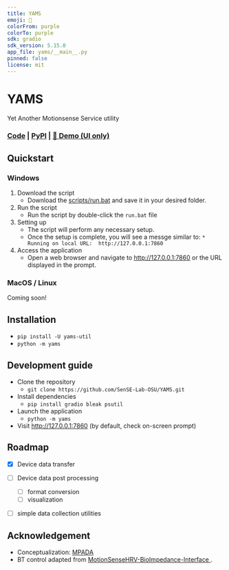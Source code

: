 ```yaml
---
title: YAMS
emoji: 🍠
colorFrom: purple
colorTo: purple
sdk: gradio
sdk_version: 5.15.0
app_file: yams/__main__.py
pinned: false
license: mit
---
```


# YAMS
Yet Another Motionsense Service utility

### [Code](https://github.com/SenSE-Lab-OSU/YAMS) | [PyPI](https://pypi.org/project/yams-util/) | [🤗 Demo (UI only)](https://huggingface.co/spaces/Oink8154/YAMS)

## Quickstart

### Windows

1. Download the script
    - Download the [scripts/run.bat](scripts/run.bat) and save it in your desired folder.
2. Run the script
    - Run the script by double-click the `run.bat` file
3. Setting up
    - The script will perform any necessary setup. 
    - Once the setup is complete, you will see a messge similar to: `* Running on local URL:  http://127.0.0.1:7860`
4. Access the application
    - Open a web browser and navigate to http://127.0.0.1:7860 or the URL displayed in the prompt.

### MacOS / Linux

Coming soon!

## Installation

- `pip install -U yams-util`
- `python -m yams`

## Development guide

- Clone the repository
    - `git clone https://github.com/SenSE-Lab-OSU/YAMS.git`
- Install dependencies 
    - `pip install gradio bleak psutil`
- Launch the application
    - `python -m yams`
- Visit http://127.0.0.1:7860 (by default, check on-screen prompt)


## Roadmap

- [x] Device data transfer
- [ ] Device data post processing
    - [ ] format conversion
    - [ ] visualization
- [ ] simple data collection utilities


## Acknowledgement

- Conceptualization: [MPADA](https://github.com/yuyichang/mpada)
- BT control adapted from [MotionSenseHRV-BioImpedance-Interface
](https://github.com/SenSE-Lab-OSU/MotionSenseHRV-BioImpedance-Interface).